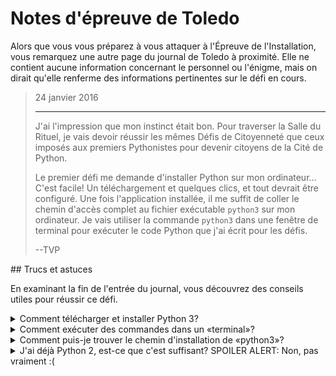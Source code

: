 # Notes d'épreuve de Toledo

Alors que vous vous préparez à vous attaquer à l'Épreuve de l'Installation, vous remarquez une autre page du journal de Toledo à proximité. Elle ne contient aucune information concernant le personnel ou l'énigme, mais on dirait qu'elle renferme des informations pertinentes sur le défi en cours.

<blockquote>
24 janvier 2016
<hr/>
<p>
J'ai l'impression que mon instinct était bon. Pour traverser la Salle du Rituel, je vais devoir réussir les mêmes Défis de Citoyenneté que ceux imposés aux premiers Pythonistes pour devenir citoyens de la Cité de Python.
</p>
<p>
Le premier défi me demande d'installer Python sur mon ordinateur… C'est facile! Un téléchargement et quelques clics, et tout devrait être configuré. Une fois l'application installée, il me suffit de coller le chemin d'accès complet au fichier exécutable <code>python3</code> sur mon ordinateur. Je vais utiliser la commande <code>python3</code> dans une fenêtre de terminal pour exécuter le code Python que j'ai écrit pour les défis.
</p>
<p>
--TVP
</p>
</blockquote>
## Trucs et astuces

En examinant la fin de l'entrée du journal, vous découvrez des conseils utiles pour réussir ce défi.

<details>
<summary>Comment télécharger et installer Python 3?</summary>
Sous Windows, nous vous recommandons __vivement__ d'installer Python&nbsp;3 via [Windows Store](https://www.microsoft.com/en-us/p/python-37/9nj46sx7x90p). Cela permet de configurer la commande `python3` sur votre chemin système ainsi que d'autres éléments utiles.

Pour les autres systèmes, [les téléchargements sont disponibles sur le site Web python.org](https://www.python.org/downloads/). À l'heure où j'écris, la version la plus récente de Python est `3.7.4`. Pour Mac, vous pouvez télécharger des programmes d'installation graphiques qui devraient vous guider tout au long du processus d'installation.

</details>
<details>
<summary>Comment exécuter des commandes dans un «terminal»?</summary>
Nous utilisons parfois «&nbsp;terminal&nbsp;» et «&nbsp;interface de ligne de commande&nbsp;» pour désigner la même chose. Un terminal est une application sur votre ordinateur qui vous permet de demander à votre ordinateur d'exécuter certaines actions en saisissant des commandes.

Sous Windows, nous vous recommandons d'utiliser [PowerShell](https://docs.microsoft.com/en-us/powershell/scripting/getting-started/getting-started-with-windows-powershell?view=powershell-6). Sur Mac, nous vous recommandons d'utiliser l'application [Terminal](https://support.apple.com/guide/terminal/welcome/mac). Si vous utilisez Linux, votre application de terminal varie en fonction de la version de Linux que vous utilisez.

Lorsque vous écrivez du code Python pour TwilioQuest, vous exécutez ce code à l'aide de cette application de terminal. Les défis doivent contenir des remarques sur l'emplacement et la manière d'exécuter des commandes dans le terminal.

</details>
<details>
<summary>Comment puis-je trouver le chemin d'installation de «python3»?</summary>
Pour confirmer que la commande `python3` est disponible sur votre terminal, commencez par saisir la commande suivante&nbsp;:

```bash
python3 --version
```

Cela permet d'imprimer la version actuelle de Python&nbsp;3 que vous avez installée. Si vous pouvez faire ce qui précède, vous êtes prêt à exécuter du code Python&nbsp;! Pour vérifier où la commande a été installée (et __réaliser cet objectif__), vous pouvez utiliser cette commande sous Mac et Linux&nbsp;:

```bash
which python3
```

Cela imprime un chemin d'accès sur votre ordinateur (une série de dossiers) où le programme d'installation a placé la commande `python3`. Copiez cette chaîne de caractères entière dans le champ de texte sur la droite et cliquez sur *HACK*. Sur un Mac, le chemin d'accès peut ressembler à ceci&nbsp;:

`/Library/Frameworks/Python.framework/Versions/3.7/bin/python3`

Sur un PC, le processus est légèrement différent. Dans PowerShell, exécutez la commande suivante&nbsp;:

```bash
 Get-Command python3.exe | Select-Object -ExpandProperty Definition
```

Le chemin d'accès complet à votre fichier exécutable `python3` doit figurer dans le résultat de cette commande. Sur un PC, le chemin d'accès se présente comme suit&nbsp;:

`C:\Users\susan\AppData\Local\Microsoft\WindowsApps\python3.exe`

</details>
<details>
<summary>J'ai déjà Python 2, est-ce que c'est suffisant? SPOILER ALERT: Non, pas vraiment :(</summary>
Les exercices de TwilioQuest partent du principe que vous utilisez Python&nbsp;3. Vous devez donc installer Python&nbsp;3 pour effectuer les exercices correspondants. Il existe de [nombreuses différences entre Python&nbsp;2 et 3](https://www.fullstackpython.com/python-2-or-3.html), et TwilioQuest propose des fonctionnalités de langage qui ne fonctionneront pas dans Python&nbsp;2. Si vous apprenez Python pour la première fois, préoccupez-vous de l'apprentissage de Python&nbsp;3 uniquement.

</details>
